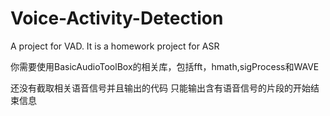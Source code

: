 # Voice-Activity-Detection
A project for VAD. It is a homework project for ASR

你需要使用BasicAudioToolBox的相关库，包括fft，hmath,sigProcess和WAVE

还没有截取相关语音信号并且输出的代码
只能输出含有语音信号的片段的开始结束信息